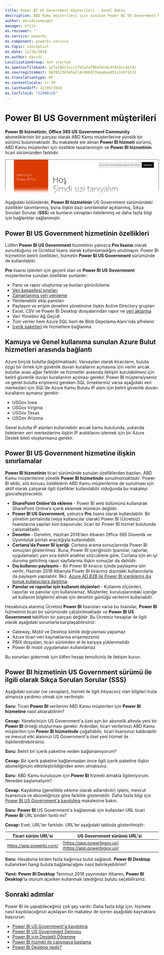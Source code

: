 ```yaml
---
title: Power BI US Government müşterileri - Genel Bakış
description: ABD Kamu müşterileri için sunulan Power BI US Government hizmetine ilişkin özellikler ve sınırlamalar hakkında bilgi edinin
author: davidiseminger
manager: kfile
ms.reviewer: ''
ms.service: powerbi
ms.component: powerbi-service
ms.topic: conceptual
ms.date: 11/28/2018
ms.author: davidi
LocalizationGroup: Get started
ms.openlocfilehash: a27e192c5ccc1fb3a7af9bafbc9c4fd14ccabf4c
ms.sourcegitcommit: b03912343a5a214c6bb972aaa6aa051c2a5f4332
ms.translationtype: HT
ms.contentlocale: tr-TR
ms.lasthandoff: 12/05/2018
ms.locfileid: "52900118"
---
```

# <a name="power-bi-for-us-government-customers"></a>Power BI US Government müşterileri
**Power BI hizmetinin**, **Office 365 US Government Community** aboneliklerinin bir parçası olarak ABD Kamu müşterilerine yönelik bir sürümü bulunmaktadır. Bu makalede ele alınan **Power BI hizmeti** sürümü, ABD Kamu müşterileri için özellikle tasarlanmıştır ve **Power BI hizmetinin** ticari sürümünden farklıdır.

![](media/service-govus-overview/service_usgov_overview-1.png)

Aşağıdaki bölümlerde, **Power BI hizmetinin** US Government sürümündeki *özellikler* tanımlanmış, buna ilişkin bazı *sınırlamalar* açıklanmış, Sıkça Sorulan Sorular (**SSS**) ve bunların cevapları listelenmiş ve daha fazla bilgi için bağlantılar sağlanmıştır.

## <a name="features-of-power-bi-us-government"></a>Power BI US Government hizmetinin özellikleri
Lütfen **Power BI US Government** hizmetinin yalnızca **Pro lisansı** olarak sunulduğunu ve Ücretsiz lisans olarak kullanılamadığını unutmayın. Power BI hizmetinin belirli özellikleri, hizmetin **Power BI US Government** sürümünde de kullanılabilir.

**Pro** lisansı işlevleri için geçerli olan ve **Power BI US Government** müşterilerine sunulan özellikler şunlardır:

* Pano ve rapor oluşturma ve bunları görüntüleme
* [Veri kapasitesi sınırları](service-admin-manage-your-data-storage-in-power-bi.md)
* [Zamanlanmış veri yenileme](refresh-data.md)
* Yenilenebilir ekip panoları
* Paylaşım ve erişim denetimi yönetimine ilişkin Active Directory grupları
* Excel, CSV ve Power BI Desktop dosyalarından rapor ve [veri aktarma](service-get-data.md)
* Veri Yönetimi Ağ Geçidi
* Tüm veriler hem Azure SQL hem de Blob Depolama Alanı'nda şifrelenir
* [İçerik paketleri](service-connect-to-services.md) ile hizmetlere bağlanma

## <a name="connectivity-between-government-and-public-azure-cloud-services"></a>Kamuya ve Genel kullanıma sunulan Azure Bulut hizmetleri arasında bağlantı 

Azure birçok bulutta dağıtılmaktadır. Varsayılan olarak kiracıların, buluta özgü bir örnek için güvenlik duvarı kurallarını açmasına izin verilir ancak bulutlar arası ağlar farklıdır ve hizmetler arasında iletişim kurulabilmesi için belirli güvenlik duvarı kurallarının açılması gerekir. Power BI müşterisiyseniz ve genel bulutta erişmeniz gereken SQL örnekleriniz varsa aşağıdaki veri merkezleri için SQL'de Azure Kamu Bulutu IP alanı için belirli güvenlik duvarı kurallarını açmanız gerekir:

* USGov Iowa
* USGov Virginia
* USGov Texas
* USGov Arizona

Genel bulutta IP alanları kullanılabilir ancak kamu bulutunda, yukarıda listelenen veri merkezlerine ilişkin IP aralıklarını istemek için bir Azure Destek bileti oluşturmanız gerekir. 


## <a name="limitations-of-power-bi-us-government"></a>Power BI US Government hizmetine ilişkin sınırlamalar
**Power BI hizmetinin** ticari sürümünde sunulan özelliklerden bazıları, ABD Kamu müşterilerine yönelik **Power BI hizmetinde** *sunulmamaktadır*. Power BI ekibi, söz konusu özelliklerin ABD Kamu müşterilerine de sunulması için aktif olarak çalışarak ilgili özellikler kullanılabilir olduğunda bu makaleyi güncelleştirecektir.

* **SharePoint Online'da ekleme** - Power BI web bölümünü kullanarak SharePoint Online’a içerik eklemek mümkün değildir.
* **Power BI US Government**, yalnızca **Pro** lisans olarak kullanılabilir. Bir yönetim portalında (veya kullanıcılar olarak) Power BI (Ücretsiz) lisanslarına yapılan tüm başvurular, ticari bir Power BI hizmet bulutunda çalışmaktadır.
* **Denetim** - Denetim, Haziran 2018’den itibaren Office 365 Güvenlik ve Uyumluluk portalı aracılığıyla kullanılabilir.
* **Cortana'da Power BI içeriği**: Cortana arama sonuçlarında Power BI sonuçları gösterilmez. Buna, Power BI içeriğinizin (panolar, raporlar, uygulamalar) yanı sıra belirli anahtar sözcüklere göre, Cortana için en iyi duruma getirilmiş rapor sayfalarına ilişkin sonuçlar da dahildir.
* **Dış kullanıcı paylaşımı** - Bir Power BI kiracısı içinde paylaşıma izin verilir; Haziran 2018 itibarıyla Power BI kiracınız dışındaki kullanıcılarla da paylaşım yapılabilir. Bkz. [Azure AD B2B ile Power BI içeriklerini dış konuk kullanıcılara dağıtma](service-admin-azure-ad-b2b.md).
* **Panolar ve raporlar için kullanım ölçümleri** - Kullanım ölçümleri, raporlar ve panolar için kullanılamaz. Müşteriler, kuruluşlarındaki içeriğe ait kullanım bilgilerini almak için denetim günlüğü verilerini kullanabilir.

Hesabınıza atanmış Ücretsiz **Power BI** lisansları varsa bu lisanslar, **Power BI** hizmetinin ticari bir sürümünde çalıştırılmaktadır ve **Power BI US Government** teklifinin bir parçası değildir. Bu Ücretsiz hesaplar ile ilgili olarak aşağıdaki sorunlarla karşılaşabilirsiniz:

* Gateway, Mobil ve Desktop kimlik doğrulaması yapamaz
* Azure ticari veri kaynaklarına erişemezsiniz
* PBIX dosyaları, ticari sürümden el ile karşıya yüklenmelidir
* Power BI mobil uygulamaları kullanılamaz

Bu sorunları gidermek için lütfen hesap temsilciniz ile iletişim kurun.

## <a name="frequently-asked-questions-faq-for-the-us-government-version-of-the-power-bi-service"></a>Power BI hizmetinin US Government sürümü ile ilgili olarak Sıkça Sorulan Sorular (SSS)
Aşağıdaki sorular (ve cevapları), hizmet ile ilgili ihtiyacınız olan bilgileri hızla almanıza yardımcı olmak için verilmiştir.

**Soru:** Ticari **Power BI** verilerimi ABD Kamu müşterileri için **Power BI hizmetine** nasıl aktarabilirim?

**Cevap:** Yöneticinizin US Government'a özel ayrı bir abonelik altında yeni bir **Power BI** örneği oluşturması gerekir. Ardından, ticari verilerinizi ABD Kamu müşterileri için **Power BI hizmetinde** çoğaltabilir, ticari lisansınızı kaldırabilir ve mevcut etki alanınızı US Government'a özel yeni hizmet ile ilişkilendirebilirsiniz.

**Soru:** Belirli bir içerik paketine neden bağlanamıyorum?

**Cevap:** Bir içerik paketine bağlanmadan önce ilgili içerik paketine ilişkin aboneliğinizin etkinleştirildiğinden emin olmalısınız.

**Soru:** ABD Kamu kuruluşum için **Power BI** hizmeti almakla ilgileniyorum. Nereden başlamalıyım?

**Cevap:** Kaydolma (genellikle *ekleme* olarak adlandırılır) işlemi, mevcut lisansınıza ve aboneliğinize göre farklılık gösterebilir. Daha fazla bilgi için [Power BI US Government'a kaydolma](service-govus-signup.md) makalesine bakın.

**Soru:** **Power BI** US Government'a bağlanmak için kullanılan URL ticari **Power BI** URL'sinden farklı mı?

**Cevap:** Evet, URL'ler farklıdır. URL'ler aşağıdaki tabloda gösterilmiştir:

| Ticari sürüm URL'si | US Government sürümü URL'si |
| --- | --- |
| https://app.powerbi.com/ |[https://app.powerbigov.us](https://app.powerbigov.us) |

**Soru:** Hesabıma birden fazla bağımsız bulut sağlandı. **Power BI Desktop** kullanırken hangi buluta bağlanacağımı nasıl belirleyebilirim?

**Yanıt:** **Power BI Desktop** Temmuz 2018 yayınından itibaren, **Power BI Desktop**’ta oturum açarken kullanmak istediğiniz bulutu seçebilirsiniz.


## <a name="next-steps"></a>Sonraki adımlar
Power BI ile yapabileceğiniz çok şey vardır. Daha fazla bilgi için, hizmete nasıl kaydolacağınızı açıklayan bir makaleyi de içeren aşağıdaki kaynaklara başvurun:

* [Power BI US Government'a kaydolma](service-govus-signup.md)
* <a href="https://channel9.msdn.com/Blogs/Azure/Cognitive-Services-HDInsight-and-Power-BI-on-Azure-Government">Power BI US Government Demosu</a>
* [Power BI için Destekli Öğrenme](guided-learning/gettingstarted.yml?tutorial-step=1)
* [Power BI hizmeti ile çalışmaya başlama](service-get-started.md)
* [Power BI Desktop nedir?](desktop-what-is-desktop.md)

